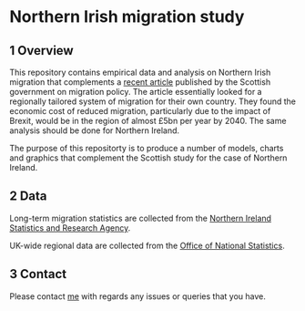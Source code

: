 # Northern Irish migration study

## 1 Overview

This repository contains empirical data and analysis on Northern Irish migration that complements a [recent article](/references/scotlands-populaiton-needs-and-migraiton-policy.pdf) published by the Scottish government on migration policy. The article essentially looked for a regionally tailored system of migration for their own country. They found the economic cost of reduced migration, particularly due to the impact of Brexit, would be in the region of almost £5bn per year by 2040. The same analysis should be done for Northern Ireland.

The purpose of this repositorty is to produce a number of models, charts and graphics that complement the Scottish study for the case of Northern Ireland. 

## 2 Data

Long-term migration statistics are collected from the [Northern Ireland Statistics and Research Agency](https://www.nisra.gov.uk/statistics/population/long-term-international-migration-statistics).

UK-wide regional data are collected from the [Office of National Statistics](https://www.ons.gov.uk/peoplepopulationandcommunity/populationandmigration/populationprojections/bulletins/nationalpopulationprojections/2016basedstatisticalbulletin). 

## 3 Contact

Please contact [me](mailto:sims.owen@gmail.com) with regards any issues or queries that you have.
